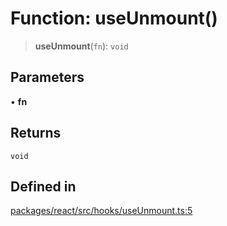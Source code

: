 # Function: useUnmount()

> **useUnmount**(`fn`): `void`

## Parameters

• **fn**

## Returns

`void`

## Defined in

[packages/react/src/hooks/useUnmount.ts:5](https://github.com/mbti-nf-team/frontend-libraries/blob/808e2257613043e0b3668dbe433b6914a17272db/packages/react/src/hooks/useUnmount.ts#L5)
